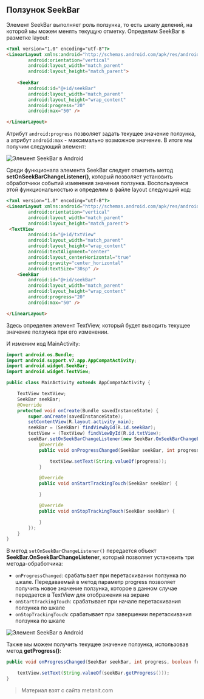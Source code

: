 ## Ползунок SeekBar

Элемент SeekBar выполняет роль ползунка, то есть шкалу делений, на которой мы можем менять текущую отметку. Определим SeekBar в разметке layout:

```html
<?xml version="1.0" encoding="utf-8"?>
<LinearLayout xmlns:android="http://schemas.android.com/apk/res/android" 
        android:orientation="vertical" 
        android:layout_width="match_parent" 
        android:layout_height="match_parent"> 
 
    <SeekBar
        android:id="@+id/seekBar"
        android:layout_width="match_parent"
        android:layout_height="wrap_content"
        android:progress="20" 
        android:max="50" /> 

</LinearLayout>
```

Атрибут `android:progress` позволяет задать текущее значение ползунка, а атрибут `android:max` - максимально возможное значение. В итоге мы получим следующий элемент:

![Элемент SeekBar в Android](https://metanit.com/java/android/pics/seekbar.png)

Среди функционала элемента SeekBar следует отметить метод **setOnSeekBarChangeListener()**, который позволяет установить обработчики событий изменения значения ползунка. Воспользуемся этой функциональностью и определим в файле layout следующий код:

```html
<?xml version="1.0" encoding="utf-8"?>
<LinearLayout xmlns:android="http://schemas.android.com/apk/res/android" 
        android:orientation="vertical" 
        android:layout_width="match_parent" 
        android:layout_height="match_parent"> 
 <TextView
        android:id="@+id/txtView"
        android:layout_width="match_parent"
        android:layout_height="wrap_content"
        android:textAlignment="center"
        android:layout_centerHorizontal="true"
        android:gravity="center_horizontal"
        android:textSize="30sp" />
    <SeekBar
        android:id="@+id/seekBar"
        android:layout_width="match_parent"
        android:layout_height="wrap_content"
        android:progress="20" 
        android:max="50" /> 

</LinearLayout>
```

Здесь определен элемент TextView, который будет выводить текущее значение ползунка при его изменении.

И изменим код MainActivity:

```java
import android.os.Bundle;
import android.support.v7.app.AppCompatActivity;
import android.widget.SeekBar;
import android.widget.TextView;

public class MainActivity extends AppCompatActivity {

    TextView textView;
    SeekBar seekBar;
    @Override
    protected void onCreate(Bundle savedInstanceState) {
        super.onCreate(savedInstanceState);
        setContentView(R.layout.activity_main);
        seekBar = (SeekBar) findViewById(R.id.seekBar);
        textView = (TextView) findViewById(R.id.txtView);
        seekBar.setOnSeekBarChangeListener(new SeekBar.OnSeekBarChangeListener() {
            @Override
            public void onProgressChanged(SeekBar seekBar, int progress, boolean fromUser) {

                textView.setText(String.valueOf(progress));
            }

            @Override
            public void onStartTrackingTouch(SeekBar seekBar) {

            }

            @Override
            public void onStopTrackingTouch(SeekBar seekBar) {

            }
        });
    }
}
```

В метод `setOnSeekBarChangeListener()` передается объект **SeekBar.OnSeekBarChangeListener**, который позволяет установить три метода-обработчика:
- `onProgressChanged`: срабатывает при перетаскивании ползунка по шкале. Передаваемый в метод параметр progress позволяет получить 
новое значение ползунка, которое в данном случае передается в TextView для отображения на экране
- `onStartTrackingTouch`: срабатывает при начале перетаскивания ползунка по шкале
- `onStopTrackingTouch`: срабатывает при завершении перетаскивания ползунка по шкале

![Элемент SeekBar в Android](https://metanit.com/java/android/pics/seekbar2.png)

Также мы можем получить текущее значение ползунка, использовав метод **getProgress()**:

```java
public void onProgressChanged(SeekBar seekBar, int progress, boolean fromUser) {

    textView.setText(String.valueOf(seekBar.getProgress()));
}
```


> Материал взят с сайта metanit.com